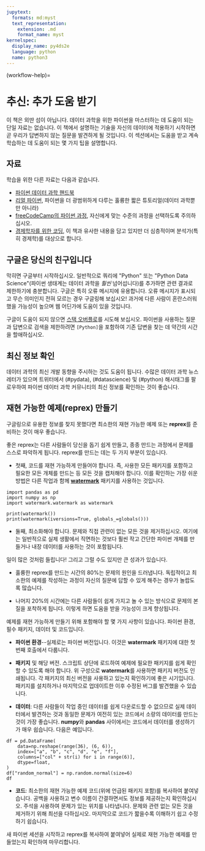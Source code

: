 ```yaml
---
jupytext:
  formats: md:myst
  text_representation:
    extension: .md
    format_name: myst
kernelspec:
  display_name: py4ds2e
  language: python
  name: python3
---
```

(workflow-help)=
# 추신: 추가 도움 받기

이 책은 외딴 섬이 아닙니다. 데이터 과학을 위한 파이썬을 마스터하는 데 도움이 되는 단일 자료는 없습니다. 이 책에서 설명하는 기술을 자신의 데이터에 적용하기 시작하면 곧 우리가 답변하지 않는 질문을 발견하게 될 것입니다. 이 섹션에서는 도움을 받고 계속 학습하는 데 도움이 되는 몇 가지 팁을 설명합니다.

## 자료

학습을 위한 다른 자료는 다음과 같습니다.

- [파이썬 데이터 과학 핸드북](https://jakevdp.github.io/PythonDataScienceHandbook/)
- [리얼 파이썬](https://realpython.com/), 파이썬을 더 광범위하게 다루는 훌륭한 짧은 튜토리얼(데이터 과학뿐만 아니라)
- [freeCodeCamp의 파이썬 과정](https://www.freecodecamp.org/news/search?query=data%20science%20python), 자신에게 맞는 수준의 과정을 선택하도록 주의하십시오.
- [경제학자를 위한 코딩](https://aeturrell.github.io/coding-for-economists), 이 책과 유사한 내용을 담고 있지만 더 심층적이며 분석가(특히 경제학)를 대상으로 합니다.

## 구글은 당신의 친구입니다

막히면 구글부터 시작하십시오. 일반적으로 쿼리에 "Python" 또는 "Python Data Science"(파이썬 생태계는 데이터 과학을 *훨씬* 넘어섭니다)를 추가하면 관련 결과로 제한하기에 충분합니다. 구글은 특히 오류 메시지에 유용합니다. 오류 메시지가 표시되고 무슨 의미인지 전혀 모르는 경우 구글링해 보십시오! 과거에 다른 사람이 혼란스러워했을 가능성이 높으며 웹 어딘가에 도움이 있을 것입니다.

구글이 도움이 되지 않으면 [스택 오버플로](http://stackoverflow.com)를 시도해 보십시오. 파이썬을 사용하는 질문과 답변으로 검색을 제한하려면 `[Python]`을 포함하여 기존 답변을 찾는 데 약간의 시간을 할애하십시오.

## 최신 정보 확인

데이터 과학의 최신 개발 동향을 주시하는 것도 도움이 됩니다. 수많은 데이터 과학 뉴스레터가 있으며 트위터에서 (#pydata), (#datascience) 및 (#python) 해시태그를 팔로우하여 파이썬 데이터 과학 커뮤니티의 최신 정보를 확인하는 것이 좋습니다.

## 재현 가능한 예제(reprex) 만들기

구글링으로 유용한 정보를 찾지 못했다면 최소한의 재현 가능한 예제 또는 **reprex**를 준비하는 것이 매우 좋습니다.

좋은 reprex는 다른 사람들이 당신을 돕기 쉽게 만들고, 종종 만드는 과정에서 문제를 스스로 파악하게 됩니다. reprex를 만드는 데는 두 가지 부분이 있습니다.

- 첫째, 코드를 재현 가능하게 만들어야 합니다. 즉, 사용한 모든 패키지를 포함하고 필요한 모든 개체를 만드는 등 모든 것을 캡처해야 합니다. 이를 확인하는 가장 쉬운 방법은 다른 작업과 함께 [**watermark**](https://github.com/rasbt/watermark) 패키지를 사용하는 것입니다.

```{code-cell} ipython3
import pandas as pd
import numpy as np
import watermark.watermark as watermark

print(watermark())
print(watermark(iversions=True, globals_=globals()))
```

- 둘째, 최소화해야 합니다. 문제와 직접 관련이 없는 모든 것을 제거하십시오. 여기에는 일반적으로 실제 생활에서 직면하는 것보다 훨씬 작고 간단한 파이썬 개체를 만들거나 내장 데이터를 사용하는 것이 포함됩니다.

일이 많은 것처럼 들립니다! 그리고 그럴 수도 있지만 큰 성과가 있습니다.

- 훌륭한 reprex를 만드는 시간의 80%는 문제의 원인을 드러냅니다. 독립적이고 최소한의 예제를 작성하는 과정이 자신의 질문에 답할 수 있게 해주는 경우가 놀랍도록 많습니다.

- 나머지 20%의 시간에는 다른 사람들이 쉽게 가지고 놀 수 있는 방식으로 문제의 본질을 포착하게 됩니다. 이렇게 하면 도움을 받을 가능성이 크게 향상됩니다.

예제를 재현 가능하게 만들기 위해 포함해야 할 몇 가지 사항이 있습니다. 파이썬 환경, 필수 패키지, 데이터 및 코드입니다.

- **파이썬 환경**--실제로는 파이썬 버전입니다. 이것은 **watermark** 패키지에 대한 첫 번째 호출에서 다룹니다.

- **패키지** 및 해당 버전. 스크립트 상단에 로드하여 예제에 필요한 패키지를 쉽게 확인할 수 있도록 해야 합니다. 위 구성으로 **watermark**를 사용하면 패키지 버전도 인쇄됩니다. 각 패키지의 최신 버전을 사용하고 있는지 확인하기에 좋은 시기입니다. 패키지를 설치하거나 마지막으로 업데이트한 이후 수정된 버그를 발견했을 수 있습니다.

- **데이터**: 다른 사람들이 작업 중인 데이터를 쉽게 다운로드할 수 없으므로 실제 데이터에서 발견하는 것과 동일한 문제가 여전히 있는 코드에서 소량의 데이터를 만드는 것이 가장 좋습니다. **numpy**와 **pandas** 사이에서는 코드에서 데이터를 생성하기가 매우 쉽습니다. 다음은 예입니다.

```{code-cell} ipython3
df = pd.DataFrame(
    data=np.reshape(range(36), (6, 6)),
    index=["a", "b", "c", "d", "e", "f"],
    columns=["col" + str(i) for i in range(6)],
    dtype=float,
)
df["random_normal"] = np.random.normal(size=6)
df
```

- **코드**: 최소한의 재현 가능한 예제 코드(위에 언급된 패키지 포함)를 복사하여 붙여넣습니다. 공백을 사용하고 변수 이름이 간결하면서도 정보를 제공하는지 확인하십시오. 주석을 사용하여 문제가 있는 위치를 나타냅니다. 문제와 관련 없는 모든 것을 제거하기 위해 최선을 다하십시오. 마지막으로 코드가 짧을수록 이해하기 쉽고 수정하기 쉽습니다.

새 파이썬 세션을 시작하고 reprex를 복사하여 붙여넣어 실제로 재현 가능한 예제를 만들었는지 확인하여 마무리합니다.
